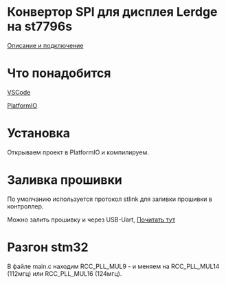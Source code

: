 # Конвертор SPI для дисплея Lerdge на st7796s

[Описание и подключение](https://github.com/trambouter/fb_st7796s_lerdge)

# Что понадобится
[VSCode](https://code.visualstudio.com/)

[PlatformIO](https://platformio.org/)

# Установка

Открываем проект в PlatformIO и компилируем.

# Заливка прошивки

По умолчанию используется протокол stlink для заливки прошивки в контроллер.

Можно залить прошивку и через USB-Uart, [Почитать тут](https://istarik.ru/blog/stm32/111.html)


# Разгон stm32

В файле main.c находим RCC_PLL_MUL9 - и меняем на RCC_PLL_MUL14 (112мгц) или RCC_PLL_MUL16 (124мгц).

